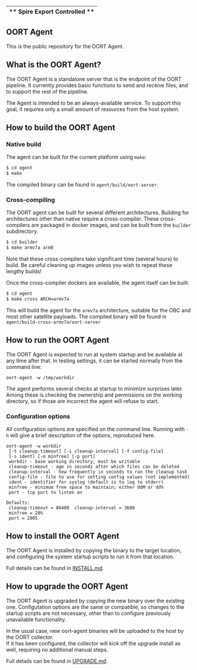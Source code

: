 ** Spire Export Controlled **  |
------------------------------ |

## OORT Agent

This is the public repository for the OORT Agent.

## What is the OORT Agent?

The OORT Agent is a standalone server that is the endpoint of the OORT pipeline.
It currently provides basic functions to send and receive files, and to support
the rest of the pipeline.

The Agent is intended to be an always-available service.  To support this goal,
it requires only a small amount of resources from the host system.

## How to build the OORT Agent

### Native build

The agent can be built for the current platform using `make`:

``` bash
$ cd agent
$ make
```

The compiled binary can be found in `agent/build/oort-server`.

### Cross-compiling

The OORT agent can be built for several different architectures.  Building for
architectures other than native require a cross-compiler.  These cross-compilers
are packaged in docker images, and can be built from the `builder` subdirectory.

``` bash
$ cd builder
$ make armv7a arm8
```

Note that these cross-compilers take significant time (several hours) to build.  Be careful
cleaning up images unless you wish to repeat these lengthy builds!

Once the cross-compiler dockers are available, the agent itself can be built.

``` bash
$ cd agent
$ make cross ARCH=armv7a
```

This will build the agent for the `armv7a` architecture, suitable for the OBC and most
other satellite payloads.  The compiled binary will be found in `agent/build-cross-armv7a/oort-server`

## How to run the OORT Agent

The OORT Agent is expected to run at system startup and be available at any time after that.
In testing settings, it can be started normally from the command line:  

`oort-agent -w /tmp/workdir`

The agent performs several checks at startup to minimize surprises later.  Among these
is checking the ownership and permissions on the working directory, so if those are 
incorrect the agent will refuse to start.

### Configuration options

All configuration options are specified on the command line.  Running with `-h` will
give a brief description of the options, reproduced here.

```
oort-agent -w workdir
 [-t cleanup-timeout] [-i cleanup-interval] [-f config-file]
 [-s ident] [-m minfree] [-p port]
 workdir - base working directory; must be writable
 cleanup-timeout - age in seconds after which files can be deleted
 cleanup-interval - how frequently in seconds to run the cleanup task
 config-file - file to use for setting config values (not implemented)
 ident - identifier for syslog (default is to log to stderr)
 minfree - minimum free space to maintain; either ddM or dd%
 port - tcp port to listen on

Defaults: 
 cleanup-timeout = 86400  cleanup-interval = 3600
 minfree = 20%
 port = 2005
 ```

## How to install the OORT Agent

The OORT Agent is installed by copying the binary to the target location, and configuring
the system startup scripts to run it from that location.  

Full details can be found in [INSTALL.md](./agent/INSTALL.md).

## How to upgrade the OORT Agent

The OORT Agent is upgraded by copying the new binary over the existing one.  Configutation
options are the same or compatible, so changes to the startup scripts are not necessary,
other than to configure previously unavailable functionality.

In the usual case, new oort-agent binaries will be uploaded to the host by the OORT collector.  
If it has been configured, the collector will kick off the upgrade install as well, requiring
no additional manual steps.

Full details can be found in [UPGRADE.md](./agent/UPGRADE.md).
